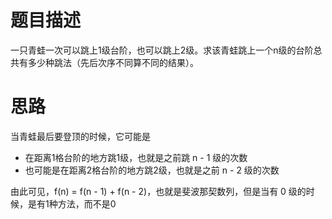 # 题目描述
一只青蛙一次可以跳上1级台阶，也可以跳上2级。求该青蛙跳上一个n级的台阶总共有多少种跳法（先后次序不同算不同的结果）。

# 思路
当青蛙最后要登顶的时候，它可能是
- 在距离1格台阶的地方跳1级，也就是之前跳 n - 1 级的次数
- 也可能是在距离2格台阶的地方跳2级，也就是之前 n - 2 级的次数

由此可见，f(n) = f(n - 1) + f(n - 2)，也就是斐波那契数列，但是当有 0 级的时候，是有1种方法，而不是0